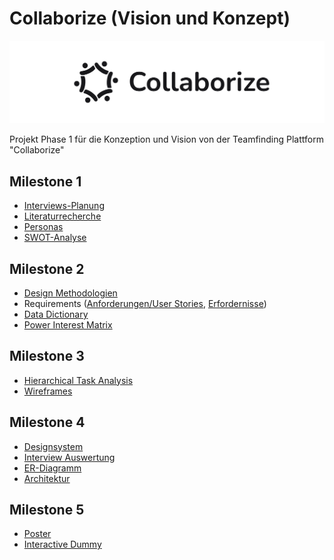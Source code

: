 # Collaborize (Vision und Konzept)

![banner](github-banner.svg)

Projekt Phase 1 für die Konzeption und Vision von der Teamfinding Plattform "Collaborize"

## Milestone 1

- [Interviews-Planung](Milestone%201/Interview%20Planung.md)
- [Literaturrecherche](Milestone%201/Domain%20Research.md)
- [Personas](Milestone%201/Personas.md)
- [SWOT-Analyse](Milestone%201/SWOT%20Analyse.md)

## Milestone 2

- [Design Methodologien](Milestone%202/Design%20Methodologien.md)
- Requirements ([Anforderungen/User Stories](Milestone%202/anforderungen.md), [Erfordernisse](Milestone%202/erfordernisse.md))
- [Data Dictionary](Milestone%202/datadictionary.md)
- [Power Interest Matrix](Milestone%202/power%20interest%20matrix.md)

## Milestone 3

- [Hierarchical Task Analysis](Milestone%203/HTA.md)
- [Wireframes](Milestone%203/Wireframes.md)

## Milestone 4

- [Designsystem](Milestone%204/designsystem.md)
- [Interview Auswertung](Milestone%204/Auswertung%20Interview.md)
- [ER-Diagramm](Milestone%204/ErDiagram.md)
- [Architektur](Milestone%204/Architektur.md)

## Milestone 5

- [Poster](Milestone%205/Poster.md)
- [Interactive Dummy](Milestone%205/InteractiveDummy.md)
